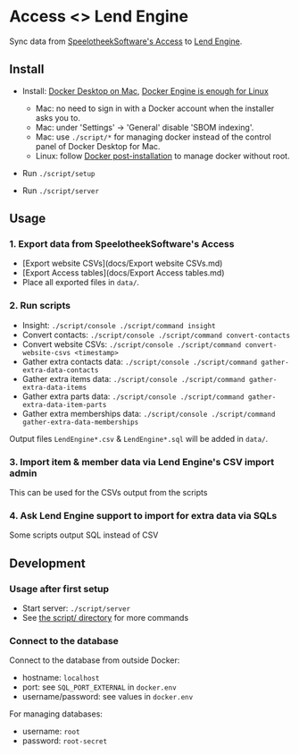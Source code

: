 # Access <> Lend Engine

Sync data from [SpeelotheekSoftware's Access](https://speelotheeksoftware.nl/) to [Lend Engine](https://www.lend-engine.com/).


## Install

- Install: [Docker Desktop on Mac](https://docs.docker.com/desktop/install/mac-install/), [Docker Engine is enough for Linux](https://docs.docker.com/engine/install/ubuntu/)
    - Mac: no need to sign in with a Docker account when the installer asks you to.
    - Mac: under 'Settings' -> 'General' disable 'SBOM indexing'.
    - Mac: use `./script/*` for managing docker instead of the control panel of Docker Desktop for Mac.
    - Linux: follow [Docker post-installation](https://docs.docker.com/engine/install/linux-postinstall/) to manage docker without root.

- Run `./script/setup`
- Run `./script/server`


## Usage

### 1. Export data from SpeelotheekSoftware's Access

- [Export website CSVs](docs/Export website CSVs.md)
- [Export Access tables](docs/Export Access tables.md)
- Place all exported files in `data/`.

### 2. Run scripts

- Insight:                       `./script/console ./script/command insight`
- Convert contacts:              `./script/console ./script/command convert-contacts`
- Convert website CSVs:          `./script/console ./script/command convert-website-csvs <timestamp>`
- Gather extra contacts data:    `./script/console ./script/command gather-extra-data-contacts`
- Gather extra items data:       `./script/console ./script/command gather-extra-data-items`
- Gather extra parts data:       `./script/console ./script/command gather-extra-data-item-parts`
- Gather extra memberships data: `./script/console ./script/command gather-extra-data-memberships`

Output files `LendEngine*.csv` & `LendEngine*.sql` will be added in `data/`.

### 3. Import item & member data via Lend Engine's CSV import admin

This can be used for the CSVs output from the scripts

### 4. Ask Lend Engine support to import for extra data via SQLs

Some scripts output SQL instead of CSV


## Development

### Usage after first setup

- Start server: `./script/server`
- See [the script/ directory](/script/README.md) for more commands

### Connect to the database

Connect to the database from outside Docker:

- hostname: `localhost`
- port: see `SQL_PORT_EXTERNAL` in `docker.env`
- username/password: see values in `docker.env`

For managing databases:

- username: `root`
- password: `root-secret`
